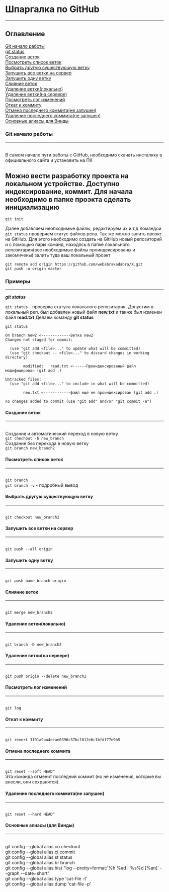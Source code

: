 # Шпаргалка по GitHub
---------------------
## Оглавление  
[Git начало работы](#git_start)  
[git status](#git_status)  
[Создание веток](#branch_create)   
[Посмотреть список веток](#branch_list)  
[Выбрать другую существующую ветку](#branch_change)  
[Запушить все ветки на сервер](#push_all)  
[Запушить одну ветку](#push_one)  
[Слияние веток](#merge)    
[Удаление ветки(локально)](#branch-del)   
[Удаление ветки(на сервере)](#branch-del-remote)    
[Посмотреть лог изменений](#log)    
[Откат к коммиту](#revert)    
[Отмена последнего коммита(не запушен)](#reset-soft)    
[Удаление последнего коммита(не запушен)](#reset-hard)      
[Основные алиасы для Винды](#alias) 

### Git начало работы  
--------------------------------  
<a name="git_start"></a>  
В самом начале пути работы с GitHub, необходимо скачать инсталяху в официального сайта и установить на ПК

Можно вести разработку проекта на локальном устройстве. Доступно индексирование, коммит.
Для начала необходимо в папке проэкта сделать инициализацию  
---------------------------------  

`git init`

Далее добавляем необходимые файлы, редактируем их и т.д
Командой `git status` проверяем статус файлов репа. Так же можно залить проэкт на GitHub.
Для этого необходимо создать на GitHub новый репозиторий и с помощью пары команд, находясь в
папке локального репозитария(все необходимые файлы проиндексированы и закомичены) 
залить туда ваш локальный проэкт
 
`git remote add origin https://github.com/webabrakadabra/X.git`  
`git push -u origin master`
 
 ### Примеры
-------------------
<a name="git_status"><b><em>git status</em></b></a>

`git status` - проверка статуса локального репозитария.
Допустим в локальный реп. был добавлен новый файл  **new.txt** и также был изменен файл **read.txt**
Делаем команду **git status** 
  
````
git status
 
On branch new2 <-------------Ветка new2
Changes not staged for commit: 
 
  (use "git add <file>..." to update what will be committed)
  (use "git checkout -- <file>..." to discard changes in working directory)
 
        modified:   read.txt <------Проиндексированый файл модифицирован (git add .)
 
Untracked files:
  (use "git add <file>..." to include in what will be committed)
 
        new.txt <------------файл еще не проиндексирован (git add .)
 
no changes added to commit (use "git add" and/or "git commit -a") 
````

#### Создание веток  
-------------------  
<a name="branch_create"></a>    
Создание и автоматический переход в новую ветку    
`git chechout -b new_branch`    
Создание без перехода в новую ветку  
`git branch new_branch2`  

#### Посмотреть список веток  
---------------------  
<a name="branch_list"></a>   
`git branch`  
`git branch -v` - подробный вывод  

#### Выбрать другую существующую ветку  
--------------------  
<a name="branch_chahge"></a>  
`git checkout new_branch2`    
#### Запушить все ветки на сервер  
---------------------  
<a name="push_all"></a>    
`git push --all origin`    
#### Запушить одну ветку  
---------------------  
<a name="push_one"></a>  
`git push name_branch origin`   
#### Слияние веток  
--------------------  
<a name="merge"></a>  
`git merge new_branch2`    
#### Удаление ветки(локально)    
---------------------  
<a name="branch-del"></a>  
`git branch -D new_branch2`  
#### Удаление ветки(на сервере)  
-----------------------  
<a name="branch-del-remote"></a>  
`git push origin --delete new_branch2`  
#### Посмотреть лог изменений  
---------------------  
<a name="log"></a>  
`git log`    
#### Откат к коммиту  
----------------------  
<a name="revert"></a>  
`git revert 3f91a9aa4ecae0396c37bc1612e6c1bfdf77e9b5`  
#### Отмена последнего коммита  
----------------------
<a name="reset-soft"></a>  
`git reset --soft HEAD^`    
Эта команда отменит последний коммит (но не изменения, которые вы внесли, они сохранятся).   
#### Удаление последнего коммита(не запушен)  
----------------------------------------  
<a name="reset-hard"></a>  
`git reset --hard HEAD^`   
#### Основные алиасы (для Винды)  
----------------------------------------  
<a name="alias"></a>  
git config --global alias.co checkout  
git config --global alias.ci commit  
git config --global alias.st status  
git config --global alias.br branch  
git config --global alias.hist "log --pretty=format:'%h %ad | %s%d [%an]' --graph --date=short"  
git config --global alias.type 'cat-file -t'  
git config --global alias.dump 'cat-file -p'    








